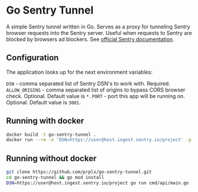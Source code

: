 # Go Sentry Tunnel

A simple Sentry tunnel written in Go. Serves as a proxy for tunneling Sentry browser requests into the Sentry server. Useful when requests to Sentry are blocked by browsers ad blockers. See [official Sentry documentation](https://docs.sentry.io/platforms/javascript/troubleshooting/#using-the-tunnel-option).

## Configuration

The application looks up for the next environment variables:

`DSN` - comma separated list of Sentry DSN's to work with. Required.
`ALLOW_ORIGINS` - comma separated list of origins to bypass CORS browser check. Optional. Default value is `*`.
`PORT` - port this app will be running on. Optional. Default value is `3001`.

## Running with docker

```sh
docker build -t go-sentry-tunnel .
docker run --rm -e 'DSN=https://user@host.ingest.sentry.io/project' -p 3001:3001 go-sentry-tunnel
```

## Running without docker

```sh
git clone https://github.com/prplx/go-sentry-tunnel.git
cd go-sentry-tunnel && go mod install
DSN=https://user@host.ingest.sentry.io/project go run cmd/api/main.go
```
